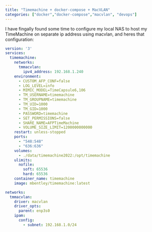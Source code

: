 ```yaml
---
title: "Timemachine + docker-compose + MacVLAN"
categories: ["docker","docker-compose","macvlan", "devops"]
---
```


I have fingally found some time to configure my local NAS to host my TimeMachine on separate ip address using macvlan, and heres that configuration:

```yml
version: '3'
services:
  timemachine:
    networks:
      tmmacvlan:
        ipv4_address: 192.168.1.240
    environment:
      - CUSTOM_AFP_CONF=false
      - LOG_LEVEL=info
      - MIMIC_MODEL=TimeCapsule6,106
      - TM_USERNAME=timemachine
      - TM_GROUPNAME=timemachine
      - TM_UID=1000
      - TM_GID=1000
      - PASSWORD=timemachine
      - SET_PERMISSIONS=false
      - SHARE_NAME=AFPTimeMachine
      - VOLUME_SIZE_LIMIT=1200000000000
    restart: unless-stopped
    ports:
      - "548:548"
      - "636:636"
    volumes:
      - ./data/timemachine2022:/opt/timemachine
    ulimits:
      nofile:
        soft: 65536
        hard: 65536
    container_name: timemachine
    image: mbentley/timemachine:latest

networks:
  tmmacvlan:
    driver: macvlan
    driver_opts:
      parent: enp3s0
    ipam:
      config:
        - subnet: 192.168.1.0/24
```